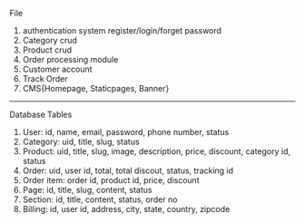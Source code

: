 File
1. authentication system
   register/login/forget password
2. Category crud
3. Product crud  
4. Order processing module
5. Customer account
6. Track Order
7. CMS{Homepage, Staticpages, Banner}

-----------------------------------------------

Database Tables
1. User: id, name, email, password, phone number, status
2. Category: uid, title, slug, status
3. Product: uid, title, slug, image, description, price, discount, category id, status
4. Order: uid, user id, total, total discout, status, tracking id
5. Order item: order id, product id, price, discount
6. Page: id, title, slug, content, status
7. Section: id, title, content, status, order no
8. Billing: id, user id, address, city, state, country, zipcode
